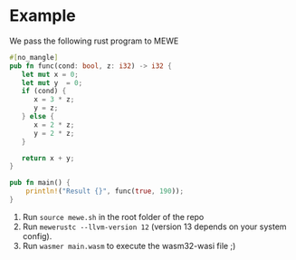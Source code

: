 # Example

We pass the following rust program to MEWE

```rust
#[no_mangle]
pub fn func(cond: bool, z: i32) -> i32 {
   let mut x = 0;
   let mut y  = 0;
   if (cond) {
      x = 3 * z;
      y = z;
   } else {
      x = 2 * z;
      y = 2 * z;
   }

   return x + y;
}

pub fn main() {
    println!("Result {}", func(true, 190));
}
```

1. Run `source mewe.sh` in the root folder of the repo
2. Run `mewerustc --llvm-version 12` (version 13 depends on your system config).
3. Run `wasmer main.wasm` to execute the wasm32-wasi file ;)